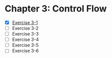 # Chapter 3: Control Flow

- [x] [Exercise 3-1](./ex.3.1.c)
- [ ] Exercise 3-2
- [ ] Exercise 3-3
- [ ] Exercise 3-4
- [ ] Exercise 3-5
- [ ] Exercise 3-6
